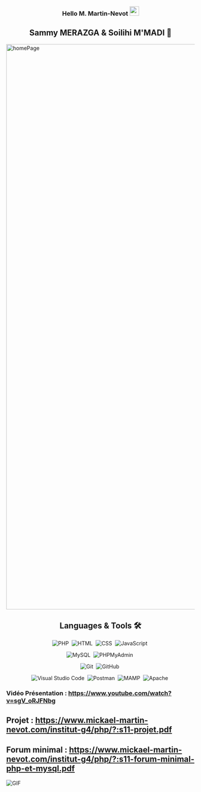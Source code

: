 ### <div align="center"> Hello M. Martin-Nevot <img src="https://media.giphy.com/media/hvRJCLFzcasrR4ia7z/giphy.gif" width="25px"> <br/> </div>

## <div align="center"> Sammy MERAZGA & Soilihi M'MADI 🤝 </div>

<img width="1512" alt="homePage" src="https://user-images.githubusercontent.com/78353572/159131824-e63bf599-a99b-483b-89ff-04699896ab56.png">

## <div align="center"> Languages & Tools 🛠 </div>

<div align="center">
 
![PHP](https://img.shields.io/badge/-php-05122A?style=flat&logo=php)&nbsp;
![HTML](https://img.shields.io/badge/-html5-05122A?style=flat&logo=html5)&nbsp;
![CSS](https://img.shields.io/badge/-css3-05122A?style=flat&logo=css3)&nbsp;
![JavaScript](https://img.shields.io/badge/-Javascript-05122A?style=flat&logo=javascript)&nbsp;

![MySQL](https://img.shields.io/badge/-MySQL-05122A?style=flat&logo=mysql&logoColor=white)&nbsp;
![PHPMyAdmin](https://img.shields.io/badge/-PHPMyAdmin-05122A?style=flat&logo=phpmyadmin&logoColor=white)&nbsp;

![Git](https://img.shields.io/badge/-Git-05122A?style=flat&logo=git)&nbsp;
![GitHub](https://img.shields.io/badge/-GitHub-05122A?style=flat&logo=github)&nbsp;

![Visual Studio Code](https://img.shields.io/badge/-Visual%20Studio%20Code-05122A?style=flat&logo=visual-studio-code&logoColor=007ACC)&nbsp;
![Postman](https://img.shields.io/badge/-Postman-05122A?style=flat&logo=postman)&nbsp;
![MAMP](https://img.shields.io/badge/-MAMP-05122A?style=flat&logo=mamp)&nbsp;
![Apache](https://img.shields.io/badge/-Apache-05122A?style=flat&logo=apache)&nbsp;
  
</div>

### Vidéo Présentation : https://www.youtube.com/watch?v=sgV_oRJFNbg

## Projet : https://www.mickael-martin-nevot.com/institut-g4/php/?:s11-projet.pdf

## Forum minimal : https://www.mickael-martin-nevot.com/institut-g4/php/?:s11-forum-minimal-php-et-mysql.pdf

<img alt="GIF" src="https://i.skyrock.net/7954/5337954/pics/2612608836_1.gif" />

